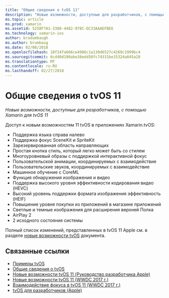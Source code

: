 ```yaml
---
title: "Общие сведения о tvOS 11"
description: "Новые возможности, доступные для разработчиков, с помощью Xamarin для tvOS 11"
ms.topic: article
ms.prod: xamarin
ms.assetid: 5258F7A1-3388-4482-978C-DC33AAAEFBE6
ms.technology: xamarin-ios
author: bradumbaugh
ms.author: brumbaug
ms.date: 02/08/2018
ms.openlocfilehash: 10f24fa666ce4986c1a130d6527c4269c1999bc4
ms.sourcegitcommit: 6cd40d190abe38edd50fc74331be15324a845a28
ms.translationtype: MT
ms.contentlocale: ru-RU
ms.lasthandoff: 02/27/2018
---
```

# <a name="introduction-to-tvos-11"></a>Общие сведения о tvOS 11

_Новые возможности, доступные для разработчиков, с помощью Xamarin для tvOS 11_

Доступ к новым возможностям 11 tvOS в приложениях Xamarin.tvOS:

- Поддержка языка справа налево 
- Поддержка фокус SceneKit и SpriteKit
- Зарезервированная область направляющих 
- Простая кнопка стиль, который легко может быть со стилем
- Многоуровневый образы с поддержкой интерактивной фокус
- Пользовательской анимации, координируемых с взаимодействие
- Пользовательские звуков, координируемых с взаимодействие
- Машинное обучение с CoreML
- Функция обнаружения изображения и видео
- Поддержка высокого уровня эффективности кодирования видео (HEVC)
- Высокий уровень поддержки формата изображения эффективность (HEIF)
- Повышение уровня покупки из приложений в магазине приложений
- Светлые и темные изображения для расширения верхней Полка
- AirPlay 2
- 2 исходного состояния системы

Полный список изменений, представленных в tvOS 11 Apple см. в разделе [новые возможности tvOS](https://developer.apple.com/library/content/releasenotes/General/WhatsNewinTVOS/Articles/tvOS_11_0.html) документа.



## <a name="related-links"></a>Связанные ссылки

- [Примеры tvOS](https://developer.xamarin.com/samples/tvos/all/)
- [Общие сведения о tvOS](~/ios/tvos/index.md)
- [Новые возможности tvOS 11 (Руководство разработчика Apple)](https://developer.apple.com/library/content/releasenotes/General/WhatsNewinTVOS/Articles/tvOS_11_0.html)
- [Новые возможности tvOS 11 (WWDC 2017 г.)](https://developer.apple.com/videos/play/wwdc2017/209/)
- [Взаимодействие фокуса в tvOS 11 (WWDC 2017 г.)](https://developer.apple.com/videos/play/wwdc2017/224/)
- [tvOS для разработчиков (Apple)](https://developer.apple.com/tvos/)
